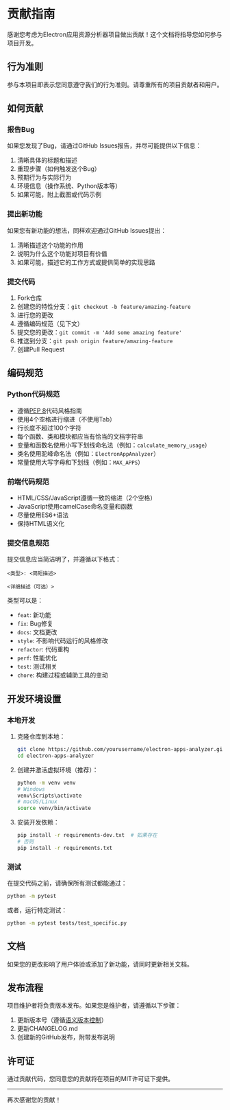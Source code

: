 # 贡献指南

感谢您考虑为Electron应用资源分析器项目做出贡献！这个文档将指导您如何参与项目开发。

## 行为准则

参与本项目即表示您同意遵守我们的行为准则。请尊重所有的项目贡献者和用户。

## 如何贡献

### 报告Bug

如果您发现了Bug，请通过GitHub Issues报告，并尽可能提供以下信息：

1. 清晰具体的标题和描述
2. 重现步骤（如何触发这个Bug）
3. 预期行为与实际行为
4. 环境信息（操作系统、Python版本等）
5. 如果可能，附上截图或代码示例

### 提出新功能

如果您有新功能的想法，同样欢迎通过GitHub Issues提出：

1. 清晰描述这个功能的作用
2. 说明为什么这个功能对项目有价值
3. 如果可能，描述它的工作方式或提供简单的实现思路

### 提交代码

1. Fork仓库
2. 创建您的特性分支：`git checkout -b feature/amazing-feature`
3. 进行您的更改
4. 遵循编码规范（见下文）
5. 提交您的更改：`git commit -m 'Add some amazing feature'`
6. 推送到分支：`git push origin feature/amazing-feature`
7. 创建Pull Request

## 编码规范

### Python代码规范

- 遵循[PEP 8](https://www.python.org/dev/peps/pep-0008/)代码风格指南
- 使用4个空格进行缩进（不使用Tab）
- 行长度不超过100个字符
- 每个函数、类和模块都应当有恰当的文档字符串
- 变量和函数名使用小写下划线命名法（例如：`calculate_memory_usage`）
- 类名使用驼峰命名法（例如：`ElectronAppAnalyzer`）
- 常量使用大写字母和下划线（例如：`MAX_APPS`）

### 前端代码规范

- HTML/CSS/JavaScript遵循一致的缩进（2个空格）
- JavaScript使用camelCase命名变量和函数
- 尽量使用ES6+语法
- 保持HTML语义化

### 提交信息规范

提交信息应当简洁明了，并遵循以下格式：

```
<类型>: <简短描述>

<详细描述（可选）>
```

类型可以是：
- `feat`: 新功能
- `fix`: Bug修复
- `docs`: 文档更改
- `style`: 不影响代码运行的风格修改
- `refactor`: 代码重构
- `perf`: 性能优化
- `test`: 测试相关
- `chore`: 构建过程或辅助工具的变动

## 开发环境设置

### 本地开发

1. 克隆仓库到本地：
   ```bash
   git clone https://github.com/yourusername/electron-apps-analyzer.git
   cd electron-apps-analyzer
   ```

2. 创建并激活虚拟环境（推荐）：
   ```bash
   python -m venv venv
   # Windows
   venv\Scripts\activate
   # macOS/Linux
   source venv/bin/activate
   ```

3. 安装开发依赖：
   ```bash
   pip install -r requirements-dev.txt  # 如果存在
   # 否则
   pip install -r requirements.txt
   ```

### 测试

在提交代码之前，请确保所有测试都能通过：

```bash
python -m pytest
```

或者，运行特定测试：

```bash
python -m pytest tests/test_specific.py
```

## 文档

如果您的更改影响了用户体验或添加了新功能，请同时更新相关文档。

## 发布流程

项目维护者将负责版本发布。如果您是维护者，请遵循以下步骤：

1. 更新版本号（遵循[语义版本控制](https://semver.org/)）
2. 更新CHANGELOG.md
3. 创建新的GitHub发布，附带发布说明

## 许可证

通过贡献代码，您同意您的贡献将在项目的MIT许可证下提供。

---

再次感谢您的贡献！ 
